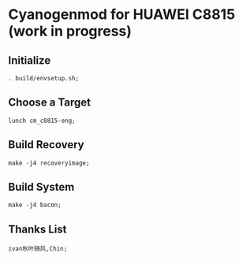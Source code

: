 Cyanogenmod for HUAWEI C8815 (work in progress)
===========

Initialize
----------
	. build/envsetup.sh;

Choose a Target
---------------
	lunch cm_c8815-eng;

Build Recovery
---------------
	make -j4 recoveryimage;

Build System
---------------
	make -j4 bacon;

Thanks List
---------------
	ivan秋叶随风,Chin;
